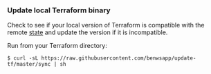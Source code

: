 ### Update local Terraform binary
Check to see if your local version of Terraform is compatible with the remote [state](https://www.terraform.io/docs/state "Terraform state") and update the version if it is incompatible.

Run from your Terraform directory:
```
$ curl -sL https://raw.githubusercontent.com/benwsapp/update-tf/master/sync | sh
```
